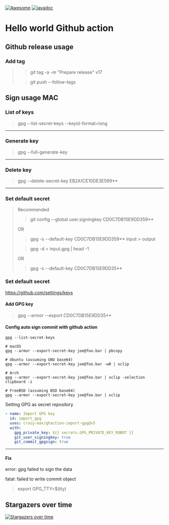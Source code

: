 [![Awesome](https://cdn.rawgit.com/sindresorhus/awesome/d7305f38d29fed78fa85652e3a63e154dd8e8829/media/badge.svg)](https://github.com/romdhanisam/hello-world-docker-action-v2/tree/develop)
[![javadoc](https://javadoc.io/badge2/org.springframework/spring-core/javadoc.svg)](https://romdhanisam.github.io/hello-world-docker-action-v2/)

# Hello world Github action
## Github release usage

### Add tag
> > git tag -a -m "Prepare release" v17
>
> > git push --follow-tags

## Sign usage MAC

### List of keys
> gpg --list-secret-keys --keyid-format=long
-------------------------
### Generate key  

> gpg --full-generate-key
-------------------------
### Delete key
> gpg --delete-secret-key EB2A1CE10DE3E599**
-------------------------
### Set default secret

> Recommended
> > git config --global user.signingkey CD0C7DB15E9DD359**
>
>OR
> > gpg -s --default-key CD0C7DB15E9DD359** input > output
>
> > gpg -d < input.gpg | head -1
>
> OR
> > gpg -s --default-key CD0C7DB15E9DD35**

### Set default secret
https://github.com/settings/keys
#### Add GPG key
> gpg --armor --export CD0C7DB15E9DD35**

#### Config auto sign commit with github action
```shell
gpg --list-secret-keys 
```
```shell
# macOS
gpg --armor --export-secret-key joe@foo.bar | pbcopy

# Ubuntu (assuming GNU base64)
gpg --armor --export-secret-key joe@foo.bar -w0 | xclip

# Arch
gpg --armor --export-secret-key joe@foo.bar | xclip -selection clipboard -i

# FreeBSD (assuming BSD base64)
gpg --armor --export-secret-key joe@foo.bar | xclip
```
Setting GPG as secret repository
```yaml
- name: Import GPG key
  id: import_gpg
  uses: crazy-max/ghaction-import-gpg@v5
  with:
    gpg_private_key: ${{ secrets.GPG_PRIVATE_KEY_ROBOT }}
    git_user_signingkey: true
    git_commit_gpgsign: true
```
-----------------------------
#### Fix
error: gpg failed to sign the data

fatal: failed to write commit object

> export GPG_TTY=$(tty)

[comment]: <> (#### Microsoft Teams Notification)

[comment]: <> (![Microsoft Teams Notification]&#40;https://raw.githubusercontent.com/romdhanisam/hello-world-docker-action-v2/main/assets/Screenshot%202022-02-21%20at%2001.21.25.png?raw=true&#41;)


## Stargazers over time

[![Stargazers over time](https://starchart.cc/romdhanisam/hello-world-docker-action-v2.svg)](https://starchart.cc/romdhanisam/hello-world-docker-action-v2)
